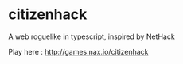 # citizenhack
A web roguelike in typescript, inspired by NetHack

Play here : http://games.nax.io/citizenhack
